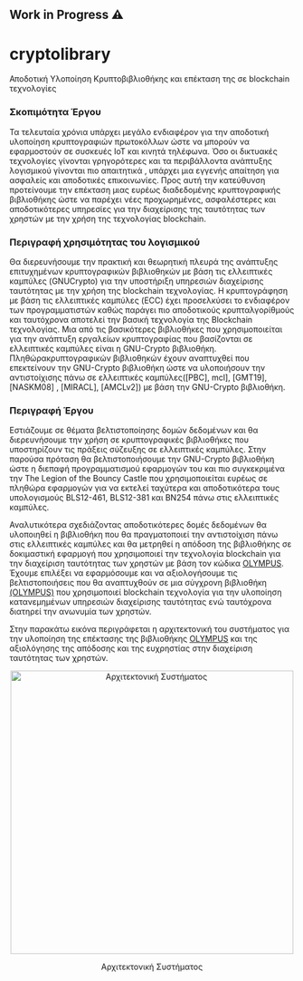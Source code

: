 ## Work in Progress :warning:



# cryptolibrary
Αποδοτική Υλοποίηση Κρυπτοβιβλιοθήκης και επέκταση της σε blockchain  τεχνολογίες

### Σκοπιμότητα Έργου

Τα τελευταία χρόνια υπάρχει μεγάλο ενδιαφέρον για την αποδοτική υλοποίηση κρυπτογραφιών πρωτοκόλλων ώστε να μπορούν να εφαρμοστούν σε συσκευές IoT και κινητά τηλέφωνα. 
Όσο οι δικτυακές τεχνολογίες γίνονται γρηγορότερες και τα περιβάλλοντα ανάπτυξης λογισμικού γίνονται πιο απαιτητικά , υπάρχει μια εγγενής απαίτηση για ασφαλείς και αποδοτικές επικοινωνίες. Προς αυτή την κατεύθυνση προτείνουμε την επέκταση μιας ευρέως διαδεδομένης κρυπτογραφικής βιβλιοθήκης ώστε να παρέχει νέες προχωρημένες, ασφαλέστερες και αποδοτικότερες υπηρεσίες για την διαχείρισης της ταυτότητας των χρηστών με την χρήση της τεχνολογίας blockchain. 

### Περιγραφή χρησιμότητας του λογισμικού 

Θα διερευνήσουμε την πρακτική και θεωρητική πλευρά της ανάπτυξης επιτυχημένων κρυπτογραφικών βιβλιοθηκών με βάση τις ελλειπτικές καμπύλες (GNUCrypto) για την υποστήριξη υπηρεσιών διαχείρισης ταυτότητας με την χρήση της blockchain τεχνολογίας. Η κρυπτογράφηση με βάση τις ελλειπτικές καμπύλες (ECC) έχει προσελκύσει το ενδιαφέρον των προγραμματιστών καθώς παράγει πιο αποδοτικούς κρυπταλγορίθμούς και ταυτόχρονα αποτελεί την βασική τεχνολογία της Blockchain τεχνολογίας. 
Μια από τις βασικότερες βιβλιοθήκες που χρησιμοποιείται για την ανάπτυξη εργαλείων κρυπτογραφίας που βασίζονται σε ελλειπτικές καμπύλες είναι η GNU-Crypto βιβλιοθήκη. Πληθώρακρυπτογραφικών βιβλιοθηκών έχουν αναπτυχθεί που επεκτείνουν την GNU-Crypto βιβλιοθήκη ώστε να υλοποιήσουν την αντιστοίχισης πάνω σε ελλειπτικές καμπύλες([PBC], mcl], [GMT19], [NASKM08] , [MIRACL], [AMCLv2]) με βάση την GNU-Crypto βιβλιοθήκη.

### Περιγραφή Έργου 
Εστιάζουμε σε θέματα βελτιστοποίησης δομών δεδομένων και θα διερευνήσουμε την χρήση σε κρυπτογραφικές βιβλιοθήκες που υποστηρίζουν τις πράξεις σύζευξης σε ελλειπτικές καμπύλες. Στην παρούσα πρόταση θα βελτιστοποιήσουμε την GNU-Crypto βιβλιοθήκη ώστε η διεπαφή προγραμματισμού εφαρμογών του και πιο συγκεκριμένα την The Legion of the Bouncy Castle που χρησιμοποιείται ευρέως σε πληθώρα εφαρμογών για να εκτελεί ταχύτερα και αποδοτικότερα τους υπολογισμούς BLS12-461, BLS12-381 και BN254 πάνω στις ελλειπτικές καμπύλες. 

Αναλυτικότερα σχεδιάζοντας αποδοτικότερες δομές δεδομένων θα υλοποιηθεί η βιβλιοθήκη που θα πραγματοποιεί την αντιστοίχιση πάνω στις ελλειπτικές καμπύλες και θα μετρηθεί η απόδοση της βιβλιοθήκης σε δοκιμαστική εφαρμογή που χρησιμοποιεί την τεχνολογία blockchain για την διαχείριση ταυτότητας των χρηστών με βάση τον κώδικα [OLYMPUS](https://olympus-idp.readthedocs.io/en/latest/introduction.html).
Έχουμε επιλέξει να εφαρμόσουμε και να αξιολογήσουμε τις βελτιστοποιήσεις που θα αναπτυχθούν σε μια σύγχρονη βιβλιοθήκη [(OLYMPUS)](https://olympus-idp.readthedocs.io/en/latest/introduction.html) που χρησιμοποιεί blockchain τεχνολογία για την υλοποίηση κατανεμημένων υπηρεσιών διαχείρισης ταυτότητας ενώ ταυτόχρονα διατηρεί την ανωνυμία των χρηστών. 

Στην παρακάτω εικόνα περιγράφεται η αρχιτεκτονική του συστήματος για την υλοποίηση της επέκτασης της βιβλιοθήκης [OLYMPUS](https://olympus-idp.readthedocs.io/en/latest/introduction.html) και της αξιολόγησης της απόδοσης και της ευχρηστίας στην διαχείριση ταυτότητας των χρηστών.

<div align="center">
<img width="500" alt="Αρχιτεκτονική Συστήματος" src="https://github.com/eellak/cryptolibrary/assets/72886828/f56224df-d122-40af-ac7d-e29b9f69b4a8">
<p>Αρχιτεκτονική Συστήματος</p>
</div>
